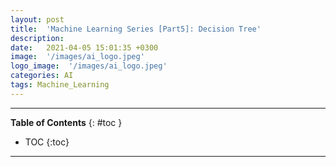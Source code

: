 ```yaml
---
layout: post
title:  'Machine Learning Series [Part5]: Decision Tree'
description: 
date:   2021-04-05 15:01:35 +0300
image:  '/images/ai_logo.jpeg'
logo_image:  '/images/ai_logo.jpeg'
categories: AI
tags: Machine_Learning
---
```

---

**Table of Contents**
{: #toc }
*  TOC
{:toc}

---

